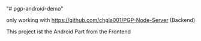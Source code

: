 "# pgp-android-demo" 


only working with https://github.com/chgla001/PGP-Node-Server (Backend)

This project ist the Android Part from the Frontend
